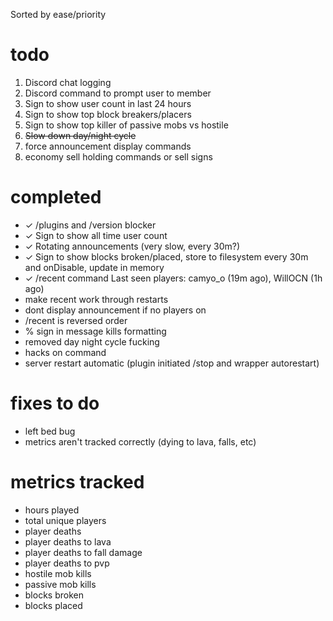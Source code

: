 Sorted by ease/priority  

# todo 
1. Discord chat logging
6. Discord command to prompt user to member
2. Sign to show user count in last 24 hours
4. Sign to show top block breakers/placers
5. Sign to show top killer of passive mobs vs hostile
5. ~~Slow down day/night cycle~~
8. force announcement display commands
9. economy sell holding commands or sell signs


# completed
- ✓ /plugins and /version blocker
- ✓ Sign to show all time user count
- ✓ Rotating announcements (very slow, every 30m?)
- ✓ Sign to show blocks broken/placed, store to filesystem every 30m and onDisable, update in memory
- ✓ /recent command Last seen players: camyo_o (19m ago), WillOCN (1h ago)
- make recent work through restarts
- dont display announcement if no players on
- /recent is reversed order
- % sign in message kills formatting
- removed day night cycle fucking
- hacks on command
- server restart automatic (plugin initiated /stop and wrapper autorestart)

# fixes to do
- left bed bug
- metrics aren't tracked correctly (dying to lava, falls, etc)

# metrics tracked
- hours played
- total unique players
- player deaths
- player deaths to lava
- player deaths to fall damage
- player deaths to pvp
- hostile mob kills
- passive mob kills
- blocks broken
- blocks placed